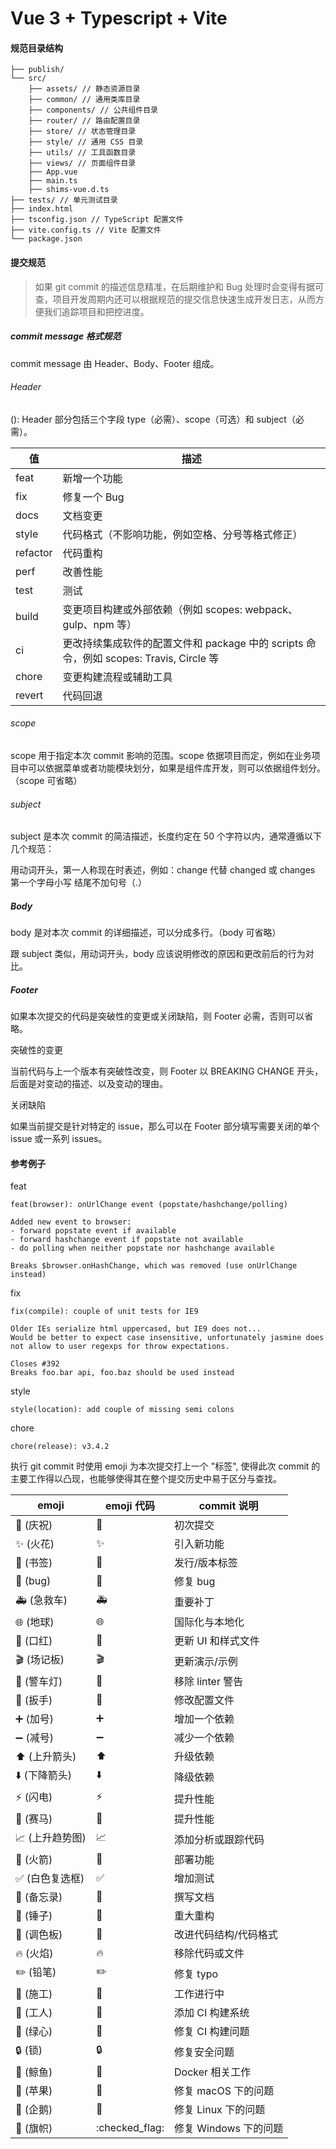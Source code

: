 # Vue 3 + Typescript + Vite

#### 规范目录结构
```
├── publish/
└── src/
    ├── assets/ // 静态资源目录
    ├── common/ // 通用类库目录
    ├── components/ // 公共组件目录
    ├── router/ // 路由配置目录
    ├── store/ // 状态管理目录
    ├── style/ // 通用 CSS 目录
    ├── utils/ // 工具函数目录
    ├── views/ // 页面组件目录
    ├── App.vue
    ├── main.ts
    ├── shims-vue.d.ts
├── tests/ // 单元测试目录
├── index.html
├── tsconfig.json // TypeScript 配置文件
├── vite.config.ts // Vite 配置文件
└── package.json
```

#### 提交规范

> 如果 git commit 的描述信息精准，在后期维护和 Bug 处理时会变得有据可查，项目开发周期内还可以根据规范的提交信息快速生成开发日志，从而方便我们追踪项目和把控进度。

##### commit message 格式规范
commit message 由 Header、Body、Footer 组成。

###### Header
<type>(<scope>): <subject>  Header 部分包括三个字段 type（必需）、scope（可选）和 subject（必需）。

| 值 | 描述 |
| ------ | ------ |
| feat | 新增一个功能 |
| fix | 修复一个 Bug |
| docs | 文档变更 |
| style | 代码格式（不影响功能，例如空格、分号等格式修正） |
| refactor | 代码重构 |
| perf | 改善性能 |
| test | 测试 |
| build | 变更项目构建或外部依赖（例如 scopes: webpack、gulp、npm 等） |
| ci | 更改持续集成软件的配置文件和 package 中的 scripts 命令，例如 scopes: Travis, Circle 等 |
| chore | 变更构建流程或辅助工具 |
| revert | 代码回退 |

###### scope
scope 用于指定本次 commit 影响的范围。scope 依据项目而定，例如在业务项目中可以依据菜单或者功能模块划分，如果是组件库开发，则可以依据组件划分。（scope 可省略）

###### subject
subject 是本次 commit 的简洁描述，长度约定在 50 个字符以内，通常遵循以下几个规范：

用动词开头，第一人称现在时表述，例如：change 代替 changed 或 changes
第一个字母小写
结尾不加句号（.）

##### Body
body 是对本次 commit 的详细描述，可以分成多行。（body 可省略）

跟 subject 类似，用动词开头，body 应该说明修改的原因和更改前后的行为对比。

##### Footer
如果本次提交的代码是突破性的变更或关闭缺陷，则 Footer 必需，否则可以省略。

突破性的变更

当前代码与上一个版本有突破性改变，则 Footer 以 BREAKING CHANGE 开头，后面是对变动的描述、以及变动的理由。

关闭缺陷

如果当前提交是针对特定的 issue，那么可以在 Footer 部分填写需要关闭的单个 issue 或一系列 issues。


#### 参考例子
feat
```
feat(browser): onUrlChange event (popstate/hashchange/polling)

Added new event to browser:
- forward popstate event if available
- forward hashchange event if popstate not available
- do polling when neither popstate nor hashchange available

Breaks $browser.onHashChange, which was removed (use onUrlChange instead)
```

fix
```
fix(compile): couple of unit tests for IE9

Older IEs serialize html uppercased, but IE9 does not...
Would be better to expect case insensitive, unfortunately jasmine does
not allow to user regexps for throw expectations.

Closes #392
Breaks foo.bar api, foo.baz should be used instead
```

style
```
style(location): add couple of missing semi colons
```

chore
```
chore(release): v3.4.2
```

执行 git commit 时使用 emoji 为本次提交打上一个 "标签", 使得此次 commit 的主要工作得以凸现，也能够使得其在整个提交历史中易于区分与查找。

| emoji	| emoji 代码 | commit 说明 |
| ------- | ------- |  ------- |
| 🎉 (庆祝) | :tada: | 初次提交 |
| ✨ (火花) | :sparkles: | 引入新功能 |
| 🔖 (书签) | :bookmark: | 发行/版本标签 |
| 🐛 (bug) | :bug: | 修复 bug |
| 🚑 (急救车) | :ambulance: | 重要补丁 |
| 🌐 (地球) | :globe_with_meridians: | 国际化与本地化 |
| 💄 (口红) | :lipstick: | 更新 UI 和样式文件 |
| 🎬 (场记板) | :clapper: | 更新演示/示例 |
| 🚨 (警车灯) | :rotating_light: | 移除 linter 警告 |
| 🔧 (扳手) | :wrench: | 修改配置文件 |
| ➕ (加号) | :heavy_plus_sign: | 增加一个依赖 |
| ➖ (减号) | :heavy_minus_sign: | 减少一个依赖 |
| ⬆️ (上升箭头) | :arrow_up: | 升级依赖 |
| ⬇️ (下降箭头) | :arrow_down: | 降级依赖 |
| ⚡️ (闪电) | :zap: | 提升性能 |
| 🐎 (赛马) | :racehorse: | 提升性能 |
| 📈 (上升趋势图) | :chart_with_upwards_trend: | 添加分析或跟踪代码 |
| 🚀 (火箭) | :rocket: | 部署功能 |
| ✅ (白色复选框) | :white_check_mark: | 增加测试 |
| 📝 (备忘录) | :memo: | 撰写文档 |
| 🔨 (锤子) | :hammer: | 重大重构 |
| 🎨 (调色板) | :art: | 改进代码结构/代码格式 |
| 🔥 (火焰) | :fire: | 移除代码或文件 |
| ✏️ (铅笔) | :pencil2: | 修复 typo |
| 🚧 (施工) | :construction: | 工作进行中 |
| 👷 (工人) | :construction_worker: | 添加 CI 构建系统 |
| 💚 (绿心) | :green_heart: | 修复 CI 构建问题 |
| 🔒 (锁) | :lock: | 修复安全问题 |
| 🐳 (鲸鱼) | :whale: | Docker 相关工作 |
| 🍎 (苹果) | :apple: | 修复 macOS 下的问题 |
| 🐧 (企鹅) | :penguin: | 修复 Linux 下的问题 |
| 🏁 (旗帜) | :checked_flag: | 修复 Windows 下的问题 |
